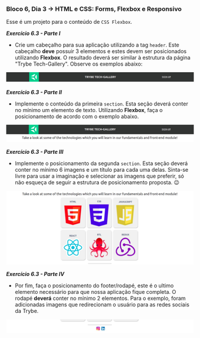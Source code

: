 ### Bloco 6, Dia 3 -> HTML e CSS: Forms, Flexbox e Responsivo

Esse é um projeto para o conteúdo de `CSS Flexbox`.

_**Exercício 6.3 - Parte I**_

 - Crie um cabeçalho para sua aplicação utilizando a tag `header`. Este cabeçalho **deve** possuir 3 elementos e estes devem ser posicionados utilizando **Flexbox**. O resultado deverá ser similar à estrutura da página "Trybe Tech-Gallery". Observe os exemplos abaixo:

 ![Header Exemple](images/trybe-tech-gallery-header.jpeg)

_**Exercício 6.3 - Parte II**_

 - Implemente o conteúdo da primeira `section`. Esta seção deverá conter no mínimo um elemento de texto. Utilizando **Flexbox**, faça o posicionamento de acordo com o exemplo abaixo.

 ![Text Sextion Exemple](images/trybe-tech-gallery-text.jpeg)

_**Exercício 6.3 - Parte III**_

 - Implemente o posicionamento da segunda `section`. Esta seção deverá conter  no mínimo 6 imagens e um título para cada uma delas. Sinta-se livre para usar a imaginação e selecionar as imagens que preferir, só não esqueça de seguir a estrutura de posicionamento proposta. 😉

 ![Gallery Cards Exemple](images/trybe-tech-gallery-cards.jpeg)

_**Exercício 6.3 - Parte IV**_

 - Por fim, faça o posicionamento do footer/rodapé, este é o ultimo elemento necessário para que nossa aplicação fique completa. O rodapé **deverá** conter no mínimo 2 elementos. Para o exemplo, foram  adicionadas imagens que redirecionam o usuário para as redes sociais da Trybe.
 
 ![Gallery Footer Exemple](images/trybe-tech-gallery-footer.jpeg)
